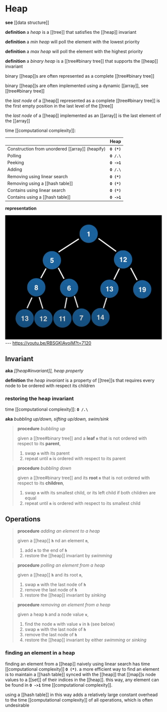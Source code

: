 # Heap

**see** [[data structure]]

**definition** a _heap_ is a [[tree]] that satisfies the [[heap]] invariant

**definition** a _min heap_ will poll the element with the lowest priority

**definition** a _max heap_ will poll the element with the highest priority

**definition** a _binary heap_ is a [[tree#binary tree]] that supports the [[heap]] invariant

binary [[heap]]s are often represented as a complete [[tree#binary tree]]

binary [[heap]]s are often implemented using a dynamic [[array]], see [[tree#binary tree]]

the _last node_ of a [[heap]] represented as a complete [[tree#binary tree]] is the first empty position in the last level of the [[tree]]

the _last node_ of a [[heap]] implemented as an [[array]] is the last element of the [[array]]

time [[computational complexity]]:

|                                                 | Heap        |
| ----------------------------------------------- | ----------- |
| Construction from unordered [[array]] (heapify) | **`O (*)`** |
| Polling                                         | **`O /.\`** |
| Peeking                                         | **`O ->1`** |
| Adding                                          | **`O /.\`** |
| Removing using linear search                    | **`O (*)`** |
| Removing using a [[hash table]]                 | **`O (*)`** |
| Contains using linear search                    | **`O (*)`** |
| Contains using a [[hash table]]                 | **`O ->1`** |

**representation**

![](20220913201452.png) --- <https://youtu.be/RBSGKlAvoiM?t=7120>

## Invariant

**aka** _[[heap#invariant]], heap property_

**definition** the _heap invariant_ is a property of [[tree]]s that requires every node to be ordered with respect its children

### restoring the heap invariant

time [[computational complexity]]: **`O /.\`**

**aka** _bubbling up/down, sifting up/down, swim/sink_

> **procedure** _bubbling up_
>
> given a [[tree#binary tree]] and a **leaf** **`n`** that is not ordered with respect to its **parent**,
>
> 1. swap **`n`** with its parent
> 2. repeat until **`n`** is ordered with respect to its parent

> **procedure** _bubbling down_
>
> given a [[tree#binary tree]] and its **root** **`n`** that is not ordered with respect to its **children**,
>
> 1. swap **`n`** with its smallest child, or its left child if both children are equal
> 2. repeat until **`n`** is ordered with respect to its smallest child

## Operations

> **procedure** _adding an element to a heap_
>
> given a [[heap]] **`h`** nd an element **`n`**,
>
> 1. add **`n`** to the end of **`h`**
> 2. restore the [[heap]] invariant by _swimming_

> **procedure** _polling an element from a heap_
>
> given a [[heap]] **`h`** and its root **`n`**,
>
> 1. swap **`n`** with the last node of **`h`**
> 2. remove the last node of **`h`**
> 3. restore the [[heap]] invariant by _sinking_

> **procedure** _removing an element from a heap_
>
> given a heap **`h`** and a node value **`v`**,
>
> 1. find the node **`n`** with value **`v`** in **`h`** (see below)
> 2. swap **`n`** with the last node of **`h`**
> 3. remove the last node of **`h`**
> 4. restore the [[heap]] invariant by either _swimming_ or _sinking_

### finding an element in a heap

finding an element from a [[heap]] naively using linear search has time [[computational complexity]] **`O (*)`**. a more efficient way to find an element is to maintain a [[hash table]] synced with the [[heap]] that [[map]]s node values to a [[set]] of their indices in the [[heap]]. this way, any element can be found in **`O ->1`** time [[computational complexity]].

using a [[hash table]] in this way adds a relatively large constant overhead to the time [[computational complexity]] of all operations, which is often undesirable
